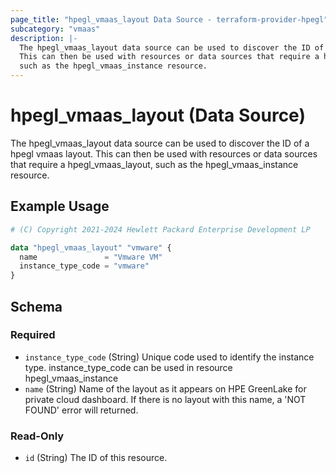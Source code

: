```yaml
---
page_title: "hpegl_vmaas_layout Data Source - terraform-provider-hpegl"
subcategory: "vmaas"
description: |-
  The hpegl_vmaas_layout data source can be used to discover the ID of a hpegl vmaas layout.
  This can then be used with resources or data sources that require a hpegl_vmaas_layout,
  such as the hpegl_vmaas_instance resource.
---
```

# hpegl_vmaas_layout (Data Source)

The hpegl_vmaas_layout data source can be used to discover the ID of a hpegl vmaas layout.
		This can then be used with resources or data sources that require a hpegl_vmaas_layout,
		such as the hpegl_vmaas_instance resource.

## Example Usage

```terraform
# (C) Copyright 2021-2024 Hewlett Packard Enterprise Development LP

data "hpegl_vmaas_layout" "vmware" {
  name               = "Vmware VM"
  instance_type_code = "vmware"
}
```

<!-- schema generated by tfplugindocs -->
## Schema

### Required

- `instance_type_code` (String) Unique code used to identify the instance type. instance_type_code
					can be used in resource hpegl_vmaas_instance
- `name` (String) Name of the layout as it appears on HPE GreenLake for private cloud dashboard. If there is no layout with this name, a 'NOT FOUND' error will returned.

### Read-Only

- `id` (String) The ID of this resource.



